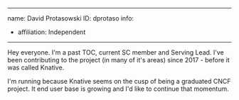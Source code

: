 -------------------------------------------------------------
name: David Protasowski
ID: dprotaso
info:
  - affiliation: Independent
-------------------------------------------------------------

Hey everyone. I'm a past TOC, current SC member and Serving Lead. I've been contributing 
to the project (in many of it's areas) since 2017 - before it was called Knative.

I'm running because Knative seems on the cusp of being a graduated CNCF project. It end user base is growing and I'd like to continue that momentum.
